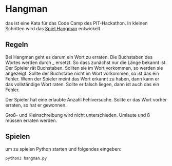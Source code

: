 # Hangman
das ist eine Kata für das Code Camp des PIT-Hackathon. 
In kleinen Schritten wird das [Spiel Hangman](https://de.wikipedia.org/wiki/Galgenm%C3%A4nnchen) entwickelt.

## Regeln
Bei Hangman geht es darum ein Wort zu erraten. Die Buchstaben des Wortes werden durch _ ersetzt. 
So dass zunächst nur die Länge bekannt ist. Der Spieler rät Buchstaben. Sollten sie im Wort
vorkommen, so werden sie angezeigt. Sollte der Buchstabe nicht im Wort vorkommen, so ist das
ein Fehler. Wenn der Spieler meint das Wort erkannt zu haben, dann kann er das vollständige 
Wort raten. Sollte er falsch liegen, dann ist auch das ein Fehler.

Der Spieler hat eine erlaubte Anzahl Fehlversuche. Sollte er das Wort vorher erraten, so hat er gewonnen.

Groß- und Kleinschreibung wird nicht unterschieden. Umlaute und ß müssen erraten werden.


## Spielen

um zu spielen Python starten und folgendes eingeben:
```bash
python3 hangman.py
```
